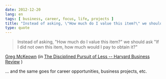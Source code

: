 ```yaml
---
date: 2012-12-20
lang: en
tags: [ business, career, focus, life, projects ]
title: "Instead of asking, \"How much do I value this item?\" we should ask \"If"
type: quote
---
```


> Instead of asking, "How much do I value this item?" we should ask "If
> I did not own this item, how much would I pay to obtain it?"

[Greg McKeown](http://gregmckeown.com/) (in [The Disciplined Pursuit of
Less -- Harvard Business
Review](http://blogs.hbr.org/cs/2012/08/the_disciplined_pursuit_of_less.html)
)

... and the same goes for career opportunities, business projects, etc.

